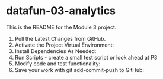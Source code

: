 # datafun-03-analytics
This is the README for the Module 3 project.

1.	Pull the Latest Changes from GitHub.
2.	Activate the Project Virtual Environment:
3.	Install Dependencies As Needed:
4.	Run Scripts - create a small test script or look ahead at P3 
5.	Modify code and test functionality:
6.	Save your work with git add-commit-push to GitHub:
